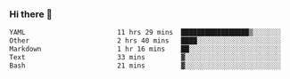 ### Hi there 👋

<!--
**urzz/urzz** is a ✨ _special_ ✨ repository because its `README.md` (this file) appears on your GitHub profile.

Here are some ideas to get you started:

- 🔭 I’m currently working on ...
- 🌱 I’m currently learning ...
- 👯 I’m looking to collaborate on ...
- 🤔 I’m looking for help with ...
- 💬 Ask me about ...
- 📫 How to reach me: ...
- 😄 Pronouns: ...
- ⚡ Fun fact: ...
-->

<!--START_SECTION:waka-->

```txt
YAML                       11 hrs 29 mins  █████████████████▒░░░░░░░   69.28 %
Other                      2 hrs 40 mins   ████░░░░░░░░░░░░░░░░░░░░░   16.15 %
Markdown                   1 hr 16 mins    ██░░░░░░░░░░░░░░░░░░░░░░░   07.69 %
Text                       33 mins         ▓░░░░░░░░░░░░░░░░░░░░░░░░   03.32 %
Bash                       21 mins         ▓░░░░░░░░░░░░░░░░░░░░░░░░   02.20 %
```

<!--END_SECTION:waka-->
